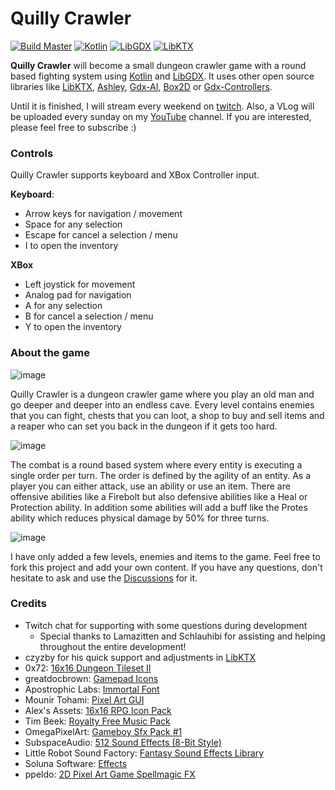 # Quilly Crawler

[![Build Master](https://img.shields.io/github/workflow/status/quillraven/quilly-crawler/Build/master?event=push&label=Build%20master)](https://github.com/Quillraven/Quilly-Crawler/actions)
[![Kotlin](https://img.shields.io/badge/Kotlin-1.5.0-red.svg)](http://kotlinlang.org/)
[![LibGDX](https://img.shields.io/badge/LibGDX-1.10.0-green.svg)](https://github.com/libgdx/libgdx)
[![LibKTX](https://img.shields.io/badge/LibKTX-1.10.0--b1-blue.svg)](https://github.com/libktx/ktx)

**Quilly Crawler** will become a small dungeon crawler game with a round based fighting system
using [Kotlin](https://kotlinlang.org/) and [LibGDX](https://github.com/libgdx/libgdx).
It uses other open source libraries like [LibKTX](https://github.com/libktx/ktx),
[Ashley](https://github.com/libgdx/ashley), [Gdx-AI](https://github.com/libgdx/gdx-ai),
[Box2D](https://box2d.org/) or [Gdx-Controllers](https://github.com/libgdx/gdx-controllers).

Until it is finished, I will stream every weekend on [twitch](https://www.twitch.tv/quillraven).
Also, a VLog will be uploaded every sunday on my [YouTube](https://www.youtube.com/Quillraven) channel.
If you are interested, please feel free to subscribe :)

### Controls

Quilly Crawler supports keyboard and XBox Controller input.

**Keyboard**:
- Arrow keys for navigation / movement
- Space for any selection
- Escape for cancel a selection / menu
- I to open the inventory

**XBox**
- Left joystick for movement
- Analog pad for navigation
- A for any selection
- B for cancel a selection / menu
- Y to open the inventory

### About the game

![image](https://user-images.githubusercontent.com/93260/130333721-7305bdb3-dcec-4513-ae94-4cbb58c0348b.png)

Quilly Crawler is a dungeon crawler game where you play an old man and go deeper and deeper into an endless cave.
Every level contains enemies that you can fight, chests that you can loot, a shop to buy and sell items and a reaper
who can set you back in the dungeon if it gets too hard.

![image](https://user-images.githubusercontent.com/93260/130333775-e3c2c387-004d-404e-b06d-fcb4b0fa67bc.png)

The combat is a round based system where every entity is executing a single order per turn. The order is defined
by the agility of an entity. As a player you can either attack, use an ability or use an item. There are offensive
abilities like a Firebolt but also defensive abilities like a Heal or Protection ability. In addition some abilities
will add a buff like the Protes ability which reduces physical damage by 50% for three turns.

![image](https://user-images.githubusercontent.com/93260/130333803-87f3139b-d600-4664-95a0-625b42be88d2.png)

I have only added a few levels, enemies and items to the game. Feel free to fork this project and add your own content.
If you have any questions, don't hesitate to ask and use the [Discussions](https://github.com/Quillraven/Quilly-Crawler/discussions/14)
for it.

### Credits
- Twitch chat for supporting with some questions during development
  - Special thanks to Lamazitten and Schlauhibi for assisting and helping throughout the entire development!
- czyzby for his quick support and adjustments in [LibKTX](https://github.com/libktx/ktx)
- 0x72: [16x16 Dungeon Tileset II](https://0x72.itch.io/dungeontileset-ii)
- greatdocbrown: [Gamepad Icons](https://greatdocbrown.itch.io/gamepad-ui)
- Apostrophic Labs: [Immortal Font](https://www.1001freefonts.com/immortal.font)
- Mounir Tohami: [Pixel Art GUI](https://mounirtohami.itch.io/pixel-art-gui-elements?download)
- Alex's Assets: [16x16 RPG Icon Pack](https://alexs-assets.itch.io/16x16-rpg-item-pack)
- Tim Beek: [Royalty Free Music Pack](https://timbeek.itch.io/royalty-free-music-pack)
- OmegaPixelArt: [Gameboy Sfx Pack #1](https://omegaosg.itch.io/gameboy-sfx-pack)
- SubspaceAudio: [512 Sound Effects (8-Bit Style)](https://opengameart.org/content/512-sound-effects-8-bit-style)
- Little Robot Sound Factory: [Fantasy Sound Effects Library](https://opengameart.org/content/fantasy-sound-effects-library)
- Soluna Software: [Effects](https://opengameart.org/content/explosion-effects-and-more)
- ppeldo: [2D Pixel Art Game Spellmagic FX](https://ppeldo.itch.io/2d-pixel-art-game-spellmagic-fx)

